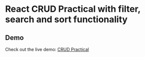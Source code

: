 # React CRUD Practical with filter, search and sort functionality

## Demo

Check out the live demo: [CRUD Practical](https://customer-crud-demo.netlify.app/)
